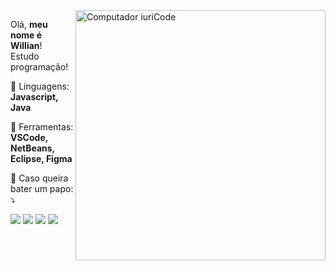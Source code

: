 <img src="https://raw.githubusercontent.com/MicaelliMedeiros/micaellimedeiros/master/image/computer-illustration.png" min-width="400px" max-width="400px" width="400px" align="right" alt="Computador iuriCode">

<p align="left"> 
  Olá, <strong>meu nome é Willian</strong>!<br>
  Estudo programação!
</p>

<p align="left">
  🦄 Linguagens: <strong>Javascript, Java</strong>
</p>

<p align="left">
  💼 Ferramentas: <strong>VSCode, NetBeans, Eclipse, Figma</strong>
</p>

<p align="left">
  💌 Caso queira bater um papo: ⤵️
</p>

<p align="left">
  <a href="willianscript@gmail.com" alt="Gmail">
  <img src="https://img.shields.io/badge/-Gmail-FF0000?style=flat-square&labelColor=FF0000&logo=gmail&logoColor=white&link=" /></a>

  <a href="https://www.linkedin.com/in/willian-souza-386643186/" alt="Linkedin">
  <img src="https://img.shields.io/badge/-Linkedin-0e76a8?style=flat-square&logo=Linkedin&logoColor=white&link=" /></a>

  <a href="https://www.facebook.com/willi4nsz/" alt="Facebook">
  <img src="https://img.shields.io/badge/-Facebook-3b5998?style=flat-square&labelColor=3b5998&logo=facebook&logoColor=white&link="/></a>

  <a href="https://www.instagram.com/whyzin/" alt="Instagram">
  <img src="https://img.shields.io/badge/-Instagram-DF0174?style=flat-square&labelColor=DF0174&logo=instagram&logoColor=white&link="/></a>
</p>  
